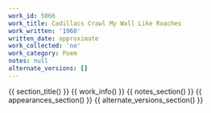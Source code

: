 ```yaml
---
work_id: 5066
work_title: Cadillacs Crawl My Wall Like Roaches
work_written: '1960'
written_date: approximate
work_collected: 'no'
work_category: Poem
notes: null
alternate_versions: []
---
```


{{ section_title() }}
{{ work_info() }}
{{ notes_section() }}
{{ appearances_section() }}
{{ alternate_versions_section() }}